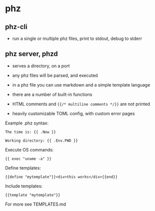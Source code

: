 # phz

## phz-cli

  * run a single or multiple phz files, print to stdout, debug to stderr

## phz server, phzd

  * serves a directory, on a port

  * any phz files will be parsed, and executed

  * in a phz file you can use markdown and a simple template language

  * there are a number of built-in functions

  * HTML comments and `{{/* multiline comments */}}` are not printed

  * heavily customizable TOML config, with custom error pages


Example .phz syntax:

```
The time is: {{ .Now }}

Working directory: {{ .Env.PWD }}
```

Execute OS commands:

`{{ exec "uname -a" }}` 

Define templates:

`{{define "mytemplate"}}<div>this works</div>{{end}}`

Include templates:

`{{template "mytemplate"}}`


For more see TEMPLATES.md
